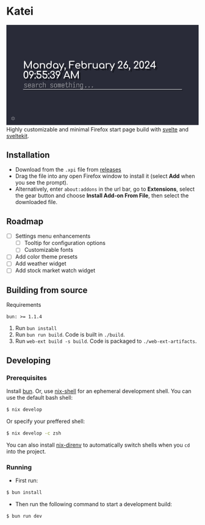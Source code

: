 # Katei

![screenshot](./screenshots/screenshot1.png)
Highly customizable and minimal Firefox start page build with [svelte](https://svelte.dev/) and [sveltekit](https://kit.svelte.dev).

## Installation

- Download from the `.xpi` file from [releases](https://github.com/ixora-0/katei/releases/)
- Drag the file into any open Firefox window to install it (select **Add** when you see the prompt).
- Alternatively, enter `about:addons` in the url bar, go to **Extensions**, select the gear button and choose **Install Add-on From File**, then select the downloaded file.

## Roadmap

- [ ] Settings menu enhancements
  - [ ] Tooltip for configuration options
  - [ ] Customizable fonts
- [ ] Add color theme presets
- [ ] Add weather widget
- [ ] Add stock market watch widget

## Building from source

Requirements

```
bun: >= 1.1.4
```

1. Run `bun install`
2. Run `bun run build`. Code is built in `./build`.
3. Run `web-ext build -s build`. Code is packaged to `./web-ext-artifacts`.

## Developing

### Prerequisites

Install [bun](https://bun.sh/).
Or, use [nix-shell](https://nixos.wiki/wiki/Development_environment_with_nix-shell) for an ephemeral development shell. You can use the default bash shell:

```sh
$ nix develop
```

Or specify your preffered shell:

```sh
$ nix develop -c zsh
```

You can also install [nix-direnv](https://github.com/nix-community/nix-direnv#installation) to automatically switch shells when you `cd` into the project.

### Running

- First run:

```sh
$ bun install
```

- Then run the following command to start a development build:

```sh
$ bun run dev
```
